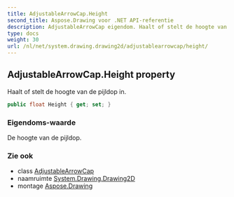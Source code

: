 ```yaml
---
title: AdjustableArrowCap.Height
second_title: Aspose.Drawing voor .NET API-referentie
description: AdjustableArrowCap eigendom. Haalt of stelt de hoogte van de pijldop in.
type: docs
weight: 30
url: /nl/net/system.drawing.drawing2d/adjustablearrowcap/height/
---
```

## AdjustableArrowCap.Height property

Haalt of stelt de hoogte van de pijldop in.

```csharp
public float Height { get; set; }
```

### Eigendoms-waarde

De hoogte van de pijldop.

### Zie ook

* class [AdjustableArrowCap](../)
* naamruimte [System.Drawing.Drawing2D](../../adjustablearrowcap/)
* montage [Aspose.Drawing](../../../)



